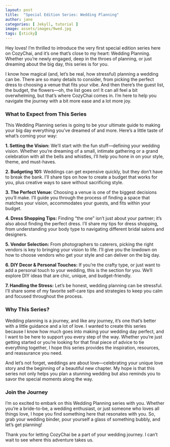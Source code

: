 ```yaml
---
layout: post
title:  "Special Edition Series: Wedding Planning"
author: jane
categories: [ Jekyll, tutorial ]
image: assets/images/9wed.jpg
tags: [sticky]
---
```

Hey loves! I’m thrilled to introduce the very first special edition series here on CozyChai, and it’s one that’s close to my heart: Wedding Planning. Whether you’re newly engaged, deep in the throes of planning, or just dreaming about the big day, this series is for you.

I know how magical (and, let’s be real, how stressful) planning a wedding can be. There are so many details to consider, from picking the perfect dress to choosing a venue that fits your vibe. And then there’s the guest list, the budget, the flowers—oh, the list goes on! It can all feel a bit overwhelming, but that’s where CozyChai comes in. I’m here to help you navigate the journey with a bit more ease and a lot more joy.

### What to Expect from This Series

This Wedding Planning series is going to be your ultimate guide to making your big day everything you’ve dreamed of and more. Here’s a little taste of what’s coming your way:

**1. Setting the Vision:** We’ll start with the fun stuff—defining your wedding vision. Whether you’re dreaming of a small, intimate gathering or a grand celebration with all the bells and whistles, I’ll help you hone in on your style, theme, and must-haves.

**2. Budgeting 101:** Weddings can get expensive quickly, but they don’t have to break the bank. I’ll share tips on how to create a budget that works for you, plus creative ways to save without sacrificing style.

**3. The Perfect Venue:** Choosing a venue is one of the biggest decisions you’ll make. I’ll guide you through the process of finding a space that matches your vision, accommodates your guests, and fits within your budget.

**4. Dress Shopping Tips:** Finding “the one” isn’t just about your partner; it’s also about finding the perfect dress. I’ll share my tips for dress shopping, from understanding your body type to navigating different bridal salons and designers.

**5. Vendor Selection:** From photographers to caterers, picking the right vendors is key to bringing your vision to life. I’ll give you the lowdown on how to choose vendors who get your style and can deliver on the big day.

**6. DIY Decor & Personal Touches:** If you’re the crafty type, or just want to add a personal touch to your wedding, this is the section for you. We’ll explore DIY ideas that are chic, unique, and budget-friendly.

**7. Handling the Stress:** Let’s be honest, wedding planning can be stressful. I’ll share some of my favorite self-care tips and strategies to keep you calm and focused throughout the process.

### Why This Series?

Wedding planning is a journey, and like any journey, it’s one that’s better with a little guidance and a lot of love. I wanted to create this series because I know how much goes into making your wedding day perfect, and I want to be here to support you every step of the way. Whether you’re just getting started or you’re looking for that final piece of advice to tie everything together, I hope this series provides the inspiration, resources, and reassurance you need.

And let’s not forget, weddings are about love—celebrating your unique love story and the beginning of a beautiful new chapter. My hope is that this series not only helps you plan a stunning wedding but also reminds you to savor the special moments along the way.

### Join the Journey

I’m so excited to embark on this Wedding Planning series with you. Whether you’re a bride-to-be, a wedding enthusiast, or just someone who loves all things love, I hope you find something here that resonates with you. So, grab your wedding binder, pour yourself a glass of something bubbly, and let’s get planning!

Thank you for letting CozyChai be a part of your wedding journey. I can’t wait to see where this adventure takes us.